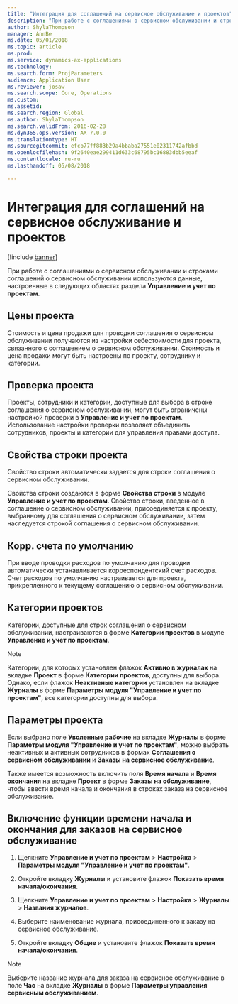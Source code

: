 ```yaml
---
title: "Интеграция для соглашений на сервисное обслуживание и проектов"
description: "При работе с соглашениями о сервисном обслуживании и строками соглашений о сервисном обслуживании используются данные, настроенные в областях раздела \"Управление и учет по проектам\"."
author: ShylaThompson
manager: AnnBe
ms.date: 05/01/2018
ms.topic: article
ms.prod: 
ms.service: dynamics-ax-applications
ms.technology: 
ms.search.form: ProjParameters
audience: Application User
ms.reviewer: josaw
ms.search.scope: Core, Operations
ms.custom: 
ms.assetid: 
ms.search.region: Global
ms.author: ShylaThompson
ms.search.validFrom: 2016-02-28
ms.dyn365.ops.version: AX 7.0.0
ms.translationtype: HT
ms.sourcegitcommit: efcb77ff883b29a4bbaba27551e02311742afbbd
ms.openlocfilehash: 9f2640eae299411d633c68795bc16883dbb5eeaf
ms.contentlocale: ru-ru
ms.lasthandoff: 05/08/2018

---
```


# <a name="integration-for-service-agreements-and-projects"></a>Интеграция для соглашений на сервисное обслуживание и проектов 

[!include [banner](../includes/banner.md)]


При работе с соглашениями о сервисном обслуживании и строками соглашений о сервисном обслуживании используются данные, настроенные в следующих областях раздела **Управление и учет по проектам**.

## <a name="project-prices"></a>Цены проекта

Стоимость и цена продажи для проводки соглашения о сервисном обслуживании получаются из настройки себестоимости для проекта, связанного с соглашением о сервисном обслуживании. Стоимость и цена продажи могут быть настроены по проекту, сотруднику и категории. 

## <a name="project-validation"></a>Проверка проекта

Проекты, сотрудники и категории, доступные для выбора в строке соглашения о сервисном обслуживании, могут быть ограничены настройкой проверки в **Управление и учет по проектам**. Использование настройки проверки позволяет объединить сотрудников, проекты и категории для управления правами доступа. 

## <a name="project-line-properties"></a>Свойства строки проекта

Свойство строки автоматически задается для строки соглашения о сервисном обслуживании.

Свойства строки создаются в форме **Свойства строки** в модуле **Управление и учет по проектам**. Свойство строки, введенное в соглашение о сервисном обслуживании, присоединяется к проекту, выбранному для соглашения о сервисном обслуживании, затем наследуется строкой соглашения о сервисном обслуживании. 

## <a name="default-offset-accounts"></a>Корр. счета по умолчанию

При вводе проводки расходов по умолчанию для проводки автоматически устанавливается корреспондентский счет расходов. Счет расходов по умолчанию настраивается для проекта, прикрепленного к текущему соглашению о сервисном обслуживании.

## <a name="project-categories"></a>Категории проектов

Категории, доступные для строк соглашения о сервисном обслуживании, настраиваются в форме **Категории проектов** в модуле **Управление и учет по проектам**. 

> [!NOTE]
> <P>Категории, для которых установлен флажок <STRONG>Активно в журналах</STRONG> на вкладке <STRONG>Проект</STRONG> в форме <STRONG>Категории проектов</STRONG>, доступны для выбора. Однако, если флажок <STRONG>Неактивные категории</STRONG> установлен на вкладке <STRONG>Журналы</STRONG> в форме <STRONG>Параметры модуля "Управление и учет по проектам"</STRONG>, все категории доступны для выбора.</P>

## <a name="project-parameters"></a>Параметры проекта

Если выбрано поле **Уволенные рабочие** на вкладке **Журналы** в форме **Параметры модуля "Управление и учет по проектам"**, можно выбрать неактивных и активных сотрудников в формах **Соглашения о сервисном обслуживании** и **Заказы на сервисное обслуживание**.

Также имеется возможность включить поля **Время начала** и **Время окончания** на вкладке **Проект** в форме **Заказы на обслуживание**, чтобы ввести время начала и окончания в строках заказа на сервисное обслуживание.

## <a name="enable-the-starting-and-ending-time-feature-for-service-orders"></a>Включение функции времени начала и окончания для заказов на сервисное обслуживание

1.  Щелкните **Управление и учет по проектам** \> **Настройка** \> **Параметры модуля "Управление и учет по проектам"**.

2.  Откройте вкладку **Журналы** и установите флажок **Показать время начала/окончания**.

3.  Щелкните **Управление и учет по проектам** \> **Настройка** \> **Журналы** \> **Названия журналов**.

4.  Выберите наименование журнала, присоединенного к заказу на сервисное обслуживание.

5.  Откройте вкладку **Общие** и установите флажок **Показать время начала/окончания**.


> [!NOTE]
> <P>Выберите название журнала для заказа на сервисное обслуживание в поле <STRONG>Час</STRONG> на вкладке <STRONG>Журналы</STRONG> в форме <STRONG>Параметры управления сервисным обслуживанием</STRONG>.</P>






